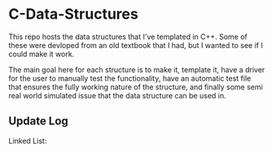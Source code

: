# C-Data-Structures
This repo hosts the data structures that I've templated in C++.  Some of these were devloped from an old textbook that I had, but I wanted to see if I could make it work.  


The main goal here for each structure is to make it, template it, have a driver for the user to manually test the functionality, have an automatic test file that ensures 
the fully working nature of the structure, and finally some semi real world simulated issue that the data structure can be used in.  

## Update Log
Linked List: 
